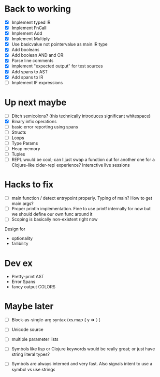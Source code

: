 # Back to working
- [x] Implement typed IR
- [x] Implement FnCall
- [x] Implement Add
- [x] Implement Multiply
- [x] Use basicvalue not pointervalue as main IR type
- [x] Add booleans
- [x] Add boolean AND and OR
- [x] Parse line comments 
- [x] implement "expected output" for test sources
- [x] Add spans to AST
- [x] Add spans to IR
- [ ] Implement IF expressions

# Up next maybe
- [ ] Ditch semicolons? (this technically introduces significant whitespace)
- [x] Binary infix operations
- [ ] basic error reporting using spans
- [ ] Structs
- [ ] Loops
- [ ] Type Params
- [ ] Heap memory
- [ ] Tuples
- [ ] REPL would be cool; can I just swap a function out for another one for a Clojure-like cider-repl experience? Interactive live sessions

# Hacks to fix
- [ ] main function / detect entrypoint properly. Typing of main? How to get main args?
- [ ] Proper println implementation. Fine to use printf internally for now but we should define our own func around it
- [ ] Scoping is basically non-existent right now

Design for 
- optionality
- fallibility


# Dev ex
- Pretty-print AST
- Error Spans
- fancy output COLORS

# Maybe later
- [ ] Block-as-single-arg syntax (xs.map { y => } )
- [ ] Unicode source
- [ ] multiple parameter lists
- [ ] Symbols like lisp or Clojure keywords would be really great; or just have string literal types?
- [ ] Symbols are always interned and very fast. Also signals intent to use a symbol vs use strings

